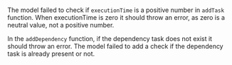 


```javascript
```


The model failed to check if `executionTime` is a positive number in `addTask` function.
When executionTime is zero it should throw an error, as zero is a neutral value, not a positive number.


In the `addDependency` function, if the dependency task does not exist it should throw an error.
The model failed to add a check if the dependency task is already present or not.